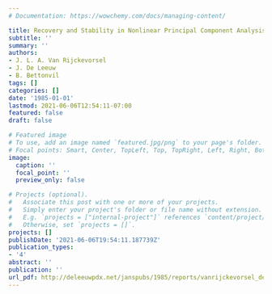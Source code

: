 ```yaml
---
# Documentation: https://wowchemy.com/docs/managing-content/

title: Recovery and Stability in Nonlinear Principal Component Analysis
subtitle: ''
summary: ''
authors:
- J. L. A. Van Rijckevorsel
- J. De Leeuw
- B. Bettonvil
tags: []
categories: []
date: '1985-01-01'
lastmod: 2021-06-06T12:54:11-07:00
featured: false
draft: false

# Featured image
# To use, add an image named `featured.jpg/png` to your page's folder.
# Focal points: Smart, Center, TopLeft, Top, TopRight, Left, Right, BottomLeft, Bottom, BottomRight.
image:
  caption: ''
  focal_point: ''
  preview_only: false

# Projects (optional).
#   Associate this post with one or more of your projects.
#   Simply enter your project's folder or file name without extension.
#   E.g. `projects = ["internal-project"]` references `content/project/deep-learning/index.md`.
#   Otherwise, set `projects = []`.
projects: []
publishDate: '2021-06-06T19:54:11.187739Z'
publication_types:
- '4'
abstract: ''
publication: ''
url_pdf: http://deleeuwpdx.net/janspubs/1985/reports/vanrijckevorsel_deleeuw_bettonvil_R_85.pdf
---
```

